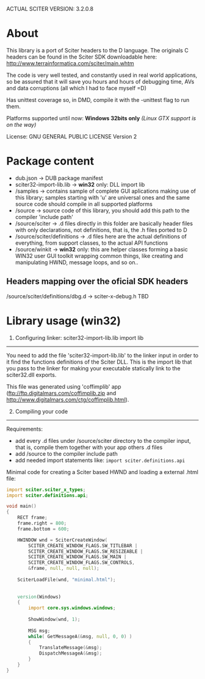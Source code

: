 ACTUAL SCITER VERSION: 3.2.0.8


About
=====

This library is a port of Sciter headers to the D language. The originals C headers can be found in the Sciter SDK downloadable here: http://www.terrainformatica.com/sciter/main.whtm

The code is very well tested, and constantly used in real world applications, so be assured that it will save you hours and hours of debugging time, AVs and data corruptions (all which I had to face myself =D)

Has unittest coverage so, in DMD, compile it with the -unittest flag to run them.

Platforms supported until now: **Windows 32bits only**
*(Linux GTX support is on the way)*

License: GNU GENERAL PUBLIC LICENSE Version 2


Package content
===============

* dub.json						-> DUB package manifest
* sciter32-import-lib.lib		-> **win32** only: DLL import lib
* /samples						-> contains sample of complete GUI aplications making use of this library; samples starting with 'u' are universal ones and the same source code should compile in all supported platforms
* /source						-> source code of this library, you should add this path to the compiler 'include path'
* /source/sciter				-> .d files directly in this folder are basically header files with only declarations, not definitions, that is, the .h files ported to D
* /source/sciter/definitions	-> .d files here are the actual definitions of everything, from support classes, to the actual API functions
* /source/winkit				-> **win32** only: this are helper classes forming a basic WIN32 user GUI toolkit wrapping common things, like creating and manipulating HWND, message loops, and so on..


Headers mapping over the oficial SDK headers
--------------------------------------------

/source/sciter/definitions/dbg.d	-> sciter-x-debug.h
TBD


Library usage (win32)
=====================

1. Configuring linker: sciter32-import-lib.lib import lib
---------------------------------------------------------

You need to add the file 'sciter32-import-lib.lib' to the linker input in order to it find the functions definitions of the Sciter DLL. This is the import lib that you pass to the linker for making your executable statically link to the sciter32.dll exports.

This file was generated using 'coffimplib' app (ftp://ftp.digitalmars.com/coffimplib.zip and  http://www.digitalmars.com/ctg/coffimplib.html).


2. Compiling your code
----------------------

Requirements:

- add every .d files under /source/sciter directory to the compiler input, that is, compile them together with your app others .d files
- add /source to the compiler include path
- add needed import statements like: ```import sciter.definitions.api```


Minimal code for creating a Sciter based HWND and loading a external .html file:
```D
import sciter.sciter_x_types;
import sciter.definitions.api;

void main()
{
	RECT frame;
	frame.right = 800;
	frame.bottom = 600;

	HWINDOW wnd = SciterCreateWindow(
		SCITER_CREATE_WINDOW_FLAGS.SW_TITLEBAR |
		SCITER_CREATE_WINDOW_FLAGS.SW_RESIZEABLE |
		SCITER_CREATE_WINDOW_FLAGS.SW_MAIN |
		SCITER_CREATE_WINDOW_FLAGS.SW_CONTROLS,
		&frame, null, null, null);
		
	SciterLoadFile(wnd, "minimal.html");
	
	
	version(Windows)
	{
		import core.sys.windows.windows;
		
		ShowWindow(wnd, 1);
		
		MSG msg;
		while( GetMessageA(&msg, null, 0, 0) )
		{
			TranslateMessage(&msg);
			DispatchMessageA(&msg);
		}
	}
}
```
